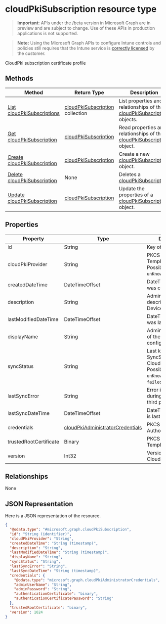 ﻿# cloudPkiSubscription resource type

> **Important:** APIs under the /beta version in Microsoft Graph are in preview and are subject to change. Use of these APIs in production applications is not supported.

> **Note:** Using the Microsoft Graph APIs to configure Intune controls and policies still requires that the Intune service is [correctly licensed](https://go.microsoft.com/fwlink/?linkid=839381) by the customer.

CloudPki subscription certificate profile
## Methods
|Method|Return Type|Description|
|---|---|---|
|[List cloudPkiSubscriptions](../api/intune_deviceconfig_cloudpkisubscription_list.md)|[cloudPkiSubscription](../resources/intune_deviceconfig_cloudpkisubscription.md) collection|List properties and relationships of the [cloudPkiSubscription](../resources/intune_deviceconfig_cloudpkisubscription.md) objects.|
|[Get cloudPkiSubscription](../api/intune_deviceconfig_cloudpkisubscription_get.md)|[cloudPkiSubscription](../resources/intune_deviceconfig_cloudpkisubscription.md)|Read properties and relationships of the [cloudPkiSubscription](../resources/intune_deviceconfig_cloudpkisubscription.md) object.|
|[Create cloudPkiSubscription](../api/intune_deviceconfig_cloudpkisubscription_create.md)|[cloudPkiSubscription](../resources/intune_deviceconfig_cloudpkisubscription.md)|Create a new [cloudPkiSubscription](../resources/intune_deviceconfig_cloudpkisubscription.md) object.|
|[Delete cloudPkiSubscription](../api/intune_deviceconfig_cloudpkisubscription_delete.md)|None|Deletes a [cloudPkiSubscription](../resources/intune_deviceconfig_cloudpkisubscription.md).|
|[Update cloudPkiSubscription](../api/intune_deviceconfig_cloudpkisubscription_update.md)|[cloudPkiSubscription](../resources/intune_deviceconfig_cloudpkisubscription.md)|Update the properties of a [cloudPkiSubscription](../resources/intune_deviceconfig_cloudpkisubscription.md) object.|

## Properties
|Property|Type|Description|
|---|---|---|
|id|String|Key of the entity.|
|cloudPkiProvider|String|PKCS Certificate Template Name Possible values are: `unKnown`, `symantec`.|
|createdDateTime|DateTimeOffset|DateTime the object was created.|
|description|String|Admin provided description of the Device Configuration.|
|lastModifiedDateTime|DateTimeOffset|DateTime the object was last modified.|
|displayName|String|Admin provided name of the device configuration.|
|syncStatus|String|Last known SyncStatus of CloudPkiSubscription Possible values are: `unKnown`, `succeeded`, `failed`.|
|lastSyncError|String|Error if occurred during last sync from third party CAs|
|lastSyncDateTime|DateTimeOffset|DateTime certificate is last updated|
|credentials|[cloudPkiAdministratorCredentials](../resources/intune_deviceconfig_cloudpkiadministratorcredentials.md)|PKCS Certification Authority Name|
|trustedRootCertificate|Binary|PKCS Certificate Template Name|
|version|Int32|Version of the CloudPkiSubscription.|

## Relationships
None
## JSON Representation
Here is a JSON representation of the resource.
<!-- {
  "blockType": "resource",
  "keyProperty": "id",
  "@odata.type": "microsoft.graph.cloudPkiSubscription"
}
-->
```json
{
  "@odata.type": "#microsoft.graph.cloudPkiSubscription",
  "id": "String (identifier)",
  "cloudPkiProvider": "String",
  "createdDateTime": "String (timestamp)",
  "description": "String",
  "lastModifiedDateTime": "String (timestamp)",
  "displayName": "String",
  "syncStatus": "String",
  "lastSyncError": "String",
  "lastSyncDateTime": "String (timestamp)",
  "credentials": {
    "@odata.type": "microsoft.graph.cloudPkiAdministratorCredentials",
    "adminUserName": "String",
    "adminPassword": "String",
    "authenticationCertificate": "binary",
    "authenticationCertificatePassword": "String"
  },
  "trustedRootCertificate": "binary",
  "version": 1024
}
```



